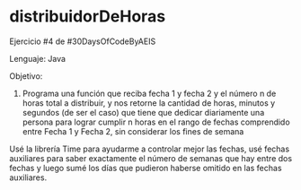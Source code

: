 # distribuidorDeHoras
Ejercicio #4 de #30DaysOfCodeByAEIS

Lenguaje: Java

Objetivo:
1.	Programa una función que reciba fecha 1 y fecha 2 y el número n de horas total a distribuir, y nos retorne la cantidad de horas, minutos y segundos (de ser el caso) que tiene que dedicar diariamente una persona para lograr 
cumplir n horas en el rango de fechas comprendido entre Fecha 1 y Fecha 2, sin considerar los fines de semana

Usé la librería Time para ayudarme a controlar mejor las fechas, usé fechas auxiliares para saber exactamente el número de semanas que hay entre dos fechas y luego sumé los 
días que pudieron haberse omitido en las fechas auxiliares.
